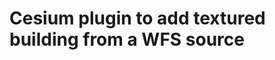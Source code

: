 Cesium plugin to add textured building from a WFS source
========================================================



